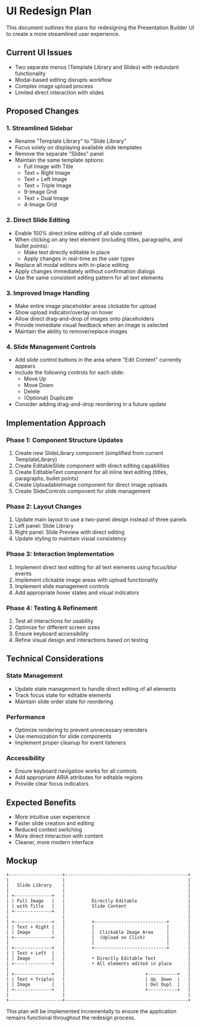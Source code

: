 # UI Redesign Plan

This document outlines the plans for redesigning the Presentation Builder UI to create a more streamlined user experience.

## Current UI Issues
- Two separate menus (Template Library and Slides) with redundant functionality
- Modal-based editing disrupts workflow
- Complex image upload process
- Limited direct interaction with slides

## Proposed Changes

### 1. Streamlined Sidebar
- Rename "Template Library" to "Slide Library"
- Focus solely on displaying available slide templates
- Remove the separate "Slides" panel
- Maintain the same template options:
  - Full Image with Title
  - Text + Right Image
  - Text + Left Image
  - Text + Triple Image
  - 9-Image Grid
  - Text + Dual Image
  - 4-Image Grid

### 2. Direct Slide Editing
- Enable 100% direct inline editing of all slide content
- When clicking on any text element (including titles, paragraphs, and bullet points):
  - Make text directly editable in place
  - Apply changes in real-time as the user types
- Replace all modal editors with in-place editing
- Apply changes immediately without confirmation dialogs
- Use the same consistent editing pattern for all text elements

### 3. Improved Image Handling
- Make entire image placeholder areas clickable for upload
- Show upload indicator/overlay on hover
- Allow direct drag-and-drop of images onto placeholders
- Provide immediate visual feedback when an image is selected
- Maintain the ability to remove/replace images

### 4. Slide Management Controls
- Add slide control buttons in the area where "Edit Content" currently appears
- Include the following controls for each slide:
  - Move Up
  - Move Down
  - Delete
  - (Optional) Duplicate
- Consider adding drag-and-drop reordering in a future update

## Implementation Approach

### Phase 1: Component Structure Updates
1. Create new SlideLibrary component (simplified from current TemplateLibrary)
2. Create EditableSlide component with direct editing capabilities
3. Create EditableText component for all inline text editing (titles, paragraphs, bullet points)
4. Create UploadableImage component for direct image uploads
5. Create SlideControls component for slide management

### Phase 2: Layout Changes
1. Update main layout to use a two-panel design instead of three panels
2. Left panel: Slide Library
3. Right panel: Slide Preview with direct editing
4. Update styling to maintain visual consistency

### Phase 3: Interaction Implementation
1. Implement direct text editing for all text elements using focus/blur events
2. Implement clickable image areas with upload functionality
3. Implement slide management controls
4. Add appropriate hover states and visual indicators

### Phase 4: Testing & Refinement
1. Test all interactions for usability
2. Optimize for different screen sizes
3. Ensure keyboard accessibility
4. Refine visual design and interactions based on testing

## Technical Considerations

### State Management
- Update state management to handle direct editing of all elements
- Track focus state for editable elements
- Maintain slide order state for reordering

### Performance
- Optimize rendering to prevent unnecessary rerenders
- Use memoization for slide components
- Implement proper cleanup for event listeners

### Accessibility
- Ensure keyboard navigation works for all controls
- Add appropriate ARIA attributes for editable regions
- Provide clear focus indicators

## Expected Benefits
- More intuitive user experience
- Faster slide creation and editing
- Reduced context switching
- More direct interaction with content
- Cleaner, more modern interface

## Mockup
```
+--------------------+----------------------------------------------+
|                    |                                              |
|   Slide Library    |                                              |
|                    |                                              |
| +--------------+   |                                              |
| | Full Image   |   |          Directly Editable                   |
| | with Title   |   |          Slide Content                       |
| +--------------+   |                                              |
|                    |                                              |
| +--------------+   |          +---------------------------+       |
| | Text + Right |   |          |                           |       |
| | Image        |   |          |  Clickable Image Area     |       |
| +--------------+   |          |  (Upload on Click)        |       |
|                    |          |                           |       |
| +--------------+   |          +---------------------------+       |
| | Text + Left  |   |                                              |
| | Image        |   |          • Directly Editable Text            |
| +--------------+   |          • All elements edited in place      |
|                    |                                              |
| +--------------+   |                              +-----------+   |
| | Text + Triple|   |                              | Up  Down  |   |
| | Image        |   |                              | Del Dupl  |   |
| +--------------+   |                              +-----------+   |
|                    |                                              |
+--------------------+----------------------------------------------+
```

This plan will be implemented incrementally to ensure the application remains functional throughout the redesign process.
